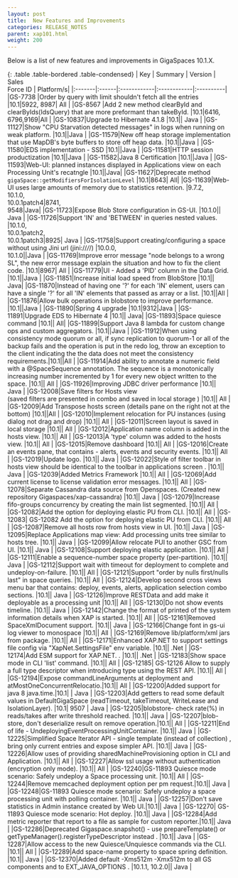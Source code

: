 ```yaml
---
layout: post
title:  New Features and Improvements
categories: RELEASE_NOTES
parent: xap101.html
weight: 200
---
```




Below is a list of new features and improvements in GigaSpaces 10.1.X.


{: .table .table-bordered .table-condensed}
| Key | Summary | Version | Sales<br>Force ID | Platform/s|
|:-------|:------|:------------|:------------|:----------|
|GS-7738 |Order by query with limit shouldn't fetch all the entries |10.1|5922, 8987| All |
|GS-8567 |Add 2 new method clearById and clearByIds(IdsQuery) that are more preformant than takeById.  |10.1|6416,<br>6796,9169|All |
|<nobr>GS-10837</nobr>|Upgrade to Hibernate 4.1.8                   |10.1|| Java |
|GS-11127|Show "CPU Starvation detected messages" in logs when running on weak platform.    |10.1||Java |
|GS-11579|New off heap storage implementation that use MapDB's byte buffers to store off heap data.    |10.1||Java |
|GS-11580|EDS implementation - SSD    |10.1||Java |
|GS-11581|HTTP session productization    |10.1||Java |
|GS-11582|Java 8 Certification    |10.1||Java |
|GS-11593|Web-UI: planned instances displayed in Applications view on each Processing Unit's recatngle  |10.1||Java|
|GS-11627|Deprecate method `gigaSpace::getModifiersForIsolationLevel` |10.1|8643| All|
|GS-11639|Web-UI uses large amounts of memory due to statistics retention.  |9.7.2,<br> 10.1.0,<br> 10.0.1patch4|8741,<br>9548|Java|
|GS-11723|Expose Blob Store configuration in GS-UI.  |10.1.0||  Java   |
|GS-11726|Support 'IN' and 'BETWEEN' in queries nested values.  |10.1.0,<br> 10.0.1patch2,<br> 10.0.1patch3|8925|  Java   |
|GS-11758|Support creating/configuring a space without using Jini url (jini://*/*/)     |10.0.0, <br>10.1.0||Java |
|GS-11769|Improve error message "node belongs to a wrong SL", the new error message explain the situation and how to fix the client code.     |10.1|8967| All |
|GS-11779|UI - Added a 'PID' column in the Data Grid.                                                                       |10.1||Java |
|GS-11851|Increase initial load speed from BlobStore                                                                        |10.1|| Java|
|GS-11870|Instead of having one '?' for each 'IN' element, users can have a single '?' for all 'IN' elements that passed as array or a list. |10.1||All |
|GS-11876|Allow bulk operations in blobstore to improve performance.                                                                          |10.1||Java |
|GS-11890|Spring 4 upgrade                                                                                                                     |10.1|9312|Java |
|GS-11891|Upgrade EDS to Hibernate 4                                                                                                           |10.1|| Java|
|GS-11893|Space quiesce command                                                                                                                |10.1|| All|
|GS-11899|Support Java 8 lambda for custom change ops and custom aggregators.                                                                   |10.1||Java |
|GS-11912|When using consistency mode quorum or all, if sync replication to quorum-1 or all of the backup fails and the operation is put in the redo log, throw an exception to the client indicating the the data does not meet the consistency requirements.|10.1||All |
|GS-11914|Add ability to annotate a numeric field with a @SpaceSequence annotation. The sequence is a monotonically increasing number incremented by 1 for every new object written to the space.          |10.1||  All |
|GS-11926|Improving JDBC driver performance                                                                                         |10.1|| Java  |
|GS-12008|Save filters for Hosts view <br>(saved filters are presented in combo and saved in local storage )                            |10.1|| All  |
|GS-12009|Add Transpose hosts screen (details pane on the right not at the bottom)                                                  |10.1||All   |
|GS-12010|Implement relocation for PU instances (using dialog not drag and drop)                                                    |10.1|| All |
|GS-12011|Screen layout is saved in local storage                                                                                   |10.1|| All  |
|GS-12012|Application name column is added in the hosts view.                                                                       |10.1|| All  |
|GS-12013|A 'type' column was added to the hosts view.                                                                              |10.1|| All  |
|GS-12015|Remove dashboard                                                                                                           |10.1|| All  |
|GS-12016|Create an events pane, that contains - alerts, events and security events.                                                 |10.1||  All |
|GS-12019|Update logo.                                                                                                              |10.1|| Java  |
|GS-12022|Style of filter toolbar in hosts view should be identical to the toolbar in applications screen .                         |10.1|| Java  |
|GS-12039|Added Metrics Framework                                                                                                   |10.1||  All |
|GS-12069|Add current license to license validation error messages.                                                                  |10.1||  All |
|GS-12078|Separate Cassandra data source from Openspaces. (Created new repository Gigaspaces/xap-cassandra)                          |10.1|| Java  |
|GS-12079|Increase fifo-groups concurrency by creating the main list segmented.                                                     |10.1||  All  |
|GS-12082|Add the option for deploying elastic PU from CLI.                                                                          |10.1|| All  |
|GS-12083| GS-12082 Add the option for deploying elastic PU from CLI.                                                                          |10.1|| All  |
|GS-12087|Remove all hosts row from hosts view in UI.                                                                                |10.1|| Java  |
|GS-12095|Replace Applications map view: Add processing units tree similar to hosts tree.                                            |10.1|| Java  |
|GS-12099|Allow relocate PUI to another GSC from UI.                                                                                 |10.1|| Java  |
|GS-12108|Support deploying elastic application.                                                                                |10.1|| All  |
|GS-12111|Enable a sequence-number space property (per-partition).                                                                  |10.1||  Java  |
|GS-12112|Support wait with timeout for deployment to complete and undeploy-on-failure.                                             |10.1|| All   |
|GS-12121|Support "order by nulls first/nulls last" in space queries.                                                               |10.1|| All   |
|GS-12124|Develop second cross views menu bar that contains: deploy, events, alerts, application selection combo sections.           |10.1||  Java |
|GS-12126|Improve RESTData and add make it deployable as a processing unit                                                          |10.1||  All   |
|GS-12130|Do not show events timeline.                                                                                              |10.1|| Java   |
|GS-12142|Change the format of printed of the system information details when XAP is started.                                       |10.1|| All   |
|GS-12161|Removed SpaceXmlDocument support.                                                                                         |10.1|| Java   |
|GS-12166|Change font in gs-ui log viewer to monospace                                                                              |10.1|| All  |
|GS-12169|Remove lib/platform/xml jars from package.                                                                                 |10.1|| All |
|GS-12171|Enhanced XAP.NET to support settings file config via "XapNet.SettingsFile" env variable.                                  |10.1|| .Net  |
|GS-12174|Add ESM support for XAP.NET. .                                               |10.1||  .Net  |
|GS-12183|Show space mode in CLI 'list' command.                                       |10.1|| All   |
|GS-12185| GS-12126 Allow to supply a full type descriptor when introducing type using the REST API.                                |10.1|| All   |
|GS-12194|Expose commandLineArguments at deployment and atMostOneConcurrentRelocatio.|10.1||  All |
|GS-12200|Added support for java 8 java.time.|10.1| |  Java  |
|GS-12203|Add getters to read some default values in DefaultGigaSpace (readTimeout, takeTimeout, WriteLease and IsolationLayer). |10.1| 9507 |  Java  |
|GS-12205|blobstore- check rate(%) in reads/takes after write threshold reached.                                                    |10.1|| Java   |
|GS-12207|blob-store, don't deserialize result on remove operation.|10.1|| All   |
|GS-12211|End of life - UndeployingEventProcessingUnitContainer.                                                                    |10.1|| Java   |
|GS-12225|Simplified Space Iterator API - single template (instead of collection) , bring only current entries and expose simpler API. |10.1|| Java  |
|GS-12226|Allow uses of providing sharedMachineProvisioning option in CLI and Application.                                             |10.1|| All |
|GS-12227|Allow ssl usage without authentication (encryption only mode).                                                               |10.1|| All |
|GS-12240|GS-11893 Quiesce mode scenario: Safely undeploy a Space processing unit.                                                     |10.1|| All   |
|GS-12244|Remove memcached deployment option per pm request.|10.1||  Java |
|GS-12248|GS-11893 Quiesce mode scenario: Safely undeploy a space processing unit with polling container.                              |10.1|| Java   |
|GS-12257|Don't save statistics in Admin instance created by Web UI.|10.1|| Java   |
|GS-12270| GS-11893 Quiesce mode scenario: Hot deploy.                                                                                 |10.1|| Java   |
|GS-12284|Add metric reporter that report to a file as sample for custom reporter.|10.1|| Java  |
|GS-12286|Deprecated Gigaspace.snapshot() - use prepareTemplate() or getTypeManager().registerTypeDescriptor instead .            |10.1|| Java |
|GS-12287|Allow access to the new Quiesce/Unquiesce commands via the CLI.                                                              |10.1|| All |
|GS-12289|Add space-name property to space spring definition.                                                                          |10.1|| Java |
|GS-12370|Added default -Xms512m -Xmx512m to all GS components and to EXT_JAVA_OPTIONS .                                               |10.1.1, 10.2.0|| Java |
